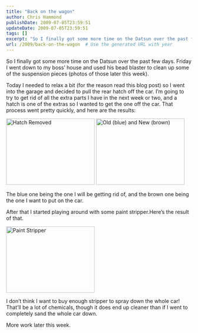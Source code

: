 ```yaml
---
title: "Back on the wagon"
author: Chris Hammond
publishDate: 2009-07-05T23:59:51
updateDate: 2009-07-05T23:59:51
tags: []
excerpt: "So I finally got some more time on the Datsun over the past few days. Friday I went down to my boss’ house and used his bead blaster to clean up some of the suspension pieces (photos of those later this week).  Today I needed to relax a bit (for the reason read this blog post) so I went into the garage and decided to pull the rear hatch off the car. I’m going to try to get rid of all the extra parts I have in the next week or two, and a hatch is one of the extras so I wanted to get the one off the car. That process went pretty quickly, and here are the results:     The blue one being the one I will be getting rid of, and the brown one being the one I want to put on the car.  After that I started playing around with some paint stripper.Here’s the result of that.    I don’t think I want to buy enough stripper to spray down the whole car! That’ll be a lot of chemicals, though it does end up cleaner than if I went to completely sand the whole car down.  More work later this week."
url: /2009/back-on-the-wagon  # Use the generated URL with year
---
```

<p>So I finally got some more time on the Datsun over the past few days. Friday I went down to my boss’ house and used his bead blaster to clean up some of the suspension pieces (photos of those later this week).</p>  <p>Today I needed to relax a bit (for the reason read this blog post) so I went into the garage and decided to pull the rear hatch off the car. I’m going to try to get rid of all the extra parts I have in the next week or two, and a hatch is one of the extras so I wanted to get the one off the car. That process went pretty quickly, and here are the results:</p>  <p><a href="https://www.flickr.com/photos/chammond/3692561854/"><img alt="Hatch Removed" src="https://farm3.static.flickr.com/2579/3692561854_980c2b6ca4_m.jpg" width="240" height="180" /></a>&#160;<a href="https://www.flickr.com/photos/chammond/3692566252/"><img alt="Old (blue) and New (brown)" src="https://farm3.static.flickr.com/2462/3692566252_64e462c792_m.jpg" width="240" height="180" /></a></p>  <p>The blue one being the one I will be getting rid of, and the brown one being the one I want to put on the car.</p>  <p>After that I started playing around with some paint stripper.Here’s the result of that.</p>  <p><a href="https://www.flickr.com/photos/chammond/3691765155/"><img alt="Paint Stripper" src="https://farm3.static.flickr.com/2542/3691765155_b35c47ffca_m.jpg" width="240" height="180" /></a></p>  <p>I don’t think I want to buy enough stripper to spray down the whole car! That’ll be a lot of chemicals, though it does end up cleaner than if I went to completely sand the whole car down.</p>  <p>More work later this week.</p>
